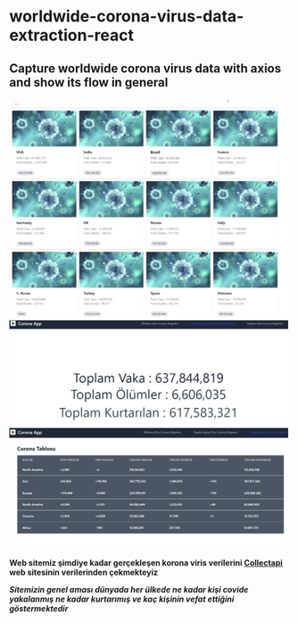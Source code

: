 # worldwide-corona-virus-data-extraction-react
## Capture worldwide corona virus data with axios and show its flow in general




  <img src="https://github.com/AyhanDemirR/worldwide-corona-virus-data-extraction-react/blob/main/Ekran%20Al%C4%B1nt%C4%B1s%C4%B1.PNG" width="500" />
  <img src="https://github.com/AyhanDemirR/worldwide-corona-virus-data-extraction-react/blob/main/Ekran%20Al%C4%B1nt%C4%B1s%C4%B11.PNG" width="500" /> 
   <img src="https://github.com/AyhanDemirR/worldwide-corona-virus-data-extraction-react/blob/main/Ekran%20Al%C4%B1nt%C4%B1s%C4%B12.PNG" width="500" /> 
 

 
**Web sitemiz şimdiye kadar gerçekleşen korona viris verilerini [Collectapi](https://collectapi.com/tr/auth) web sitesinin verilerinden çekmekteyiz** <br/>

***Sitemizin genel aması dünyada her ülkede ne kadar kişi covide yakalanmış ne kadar kurtarımış ve kaç kişinin vefat ettiğini göstermektedir***<br/>


